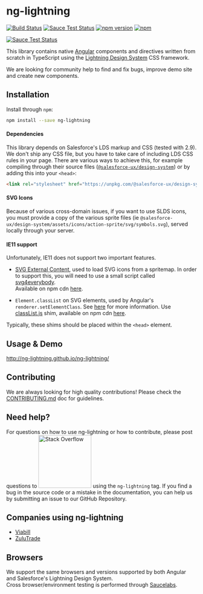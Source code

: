 # ng-lightning

[![Build Status](https://travis-ci.org/ng-lightning/ng-lightning.svg?branch=master)](https://travis-ci.org/ng-lightning/ng-lightning)
[![Sauce Test Status](https://saucelabs.com/buildstatus/ng-lightning)](https://saucelabs.com/u/ng-lightning)
[![npm version](https://badge.fury.io/js/ng-lightning.svg)](https://www.npmjs.com/package/ng-lightning)
[![npm](https://img.shields.io/npm/dm/ng-lightning.svg?maxAge=2592000)](https://www.npmjs.com/package/ng-lightning)

[![Sauce Test Status](https://saucelabs.com/browser-matrix/ng-lightning.svg)](https://saucelabs.com/u/ng-lightning)

This library contains native [Angular](https://angular.io/) components and directives written from scratch in TypeScript using the [Lightning Design System](https://www.lightningdesignsystem.com/) CSS framework.

We are looking for community help to find and fix bugs, improve demo site and create new components.

## Installation

Install through `npm`:

```bash
npm install --save ng-lightning
```

#### Dependencies
This library depends on Salesforce's LDS markup and CSS (tested with 2.9). We don't ship any CSS file, but you have to take care of including LDS CSS rules in your page. There are various ways to achieve this, for example compiling through their source files ([`@salesforce-ux/design-system`](https://github.com/salesforce-ux/design-system)) or by adding this into your `<head>`:

```html
<link rel="stylesheet" href="https://unpkg.com/@salesforce-ux/design-system/assets/styles/salesforce-lightning-design-system.min.css">
```

#### SVG Icons
Because of various cross-domain issues, if you want to use SLDS icons, you must provide a copy of the various sprite files (ie `@salesforce-ux/design-system/assets/icons/action-sprite/svg/symbols.svg`), served locally through your server.

#### IE11 support
Unfortunately, IE11 does not support two important features.

* [SVG External Content](https://css-tricks.com/svg-use-with-external-reference-take-2/), used to load SVG icons from a spritemap. In order to support this, you will need to use a small script called [svg4everybody](https://github.com/jonathantneal/svg4everybody).  
Available on npm cdn [here](https://unpkg.com/svg4everybody).

* `Element.classList` on SVG elements, used by Angular's `renderer.setElementClass`. See [here](https://github.com/angular/angular/issues/6327) for more information. Use [classList.js](https://github.com/eligrey/classList.js) shim, available on npm cdn [here](https://unpkg.com/classlist.js).

Typically, these shims should be placed within the `<head>` element.  


## Usage & Demo
http://ng-lightning.github.io/ng-lightning/


## Contributing

We are always looking for high quality contributions! Please check the [CONTRIBUTING.md](CONTRIBUTING.md) doc for guidelines.

## Need help?

For questions on how to use ng-lightning or how to contribute, please post questions to [<img alt="Stack Overflow" src="https://cdn.sstatic.net/Sites/stackoverflow/company/img/logos/so/so-logo.svg?v=2bb144720a66" width="140" />](https://stackoverflow.com/questions/tagged/ng-lightning) using the `ng-lightning` tag. If you find a bug in the source code or a mistake in the documentation, you can help us by submitting an issue to our GitHub Repository.

## Companies using ng-lightning

- [Viabill](https://viabill.dk/)
- [ZuluTrade](http://zulutrade.com/)

## Browsers

We support the same browsers and versions supported by both Angular and Salesforce's Lightning Design System.  
Cross browser/environment testing is performed through [Saucelabs](https://saucelabs.com/).  
